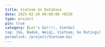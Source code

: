 ```yaml
---
title: Vietnam Go Database
date: 2025-02-20 00:00:00 +0530
type: project
pin: true
category: [Let's Go!!!!, VietGo]
tag: [Go, Baduk, Weiqi, Vietnam, Go Ratings]
permalink: /project/Vietnam-Go/
---
```




